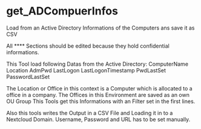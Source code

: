# get_ADCompuerInfos
Load from an Active Directory Informations of the Computers ans save it as CSV

All **** Sections should be edited because they hold confidential informations.

This Tool load following Datas from the Active Directory:
ComputerName
Location
AdmPwd
LastLogon
LastLogonTimestamp
PwdLastSet
PasswordLastSet

The Location or Office in this context is a Computer which is allocated to a office in a company.
The Offices in this Environment are saved as an own OU Group
This Tools get this Informations with an Filter set in the first lines.

Also this tools writes the Output in a CSV File and Loading it in to a Nextcloud Domain.
Username, Password and URL has to be set manually.
